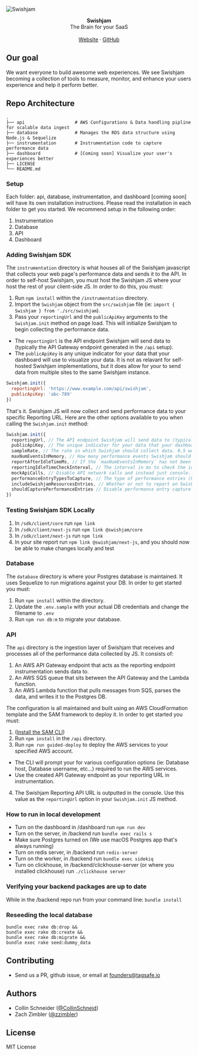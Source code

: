 ![Swishjam](https://swishjam.com/readme.png)

<div align="center"> <strong>Swishjam</strong></div>
<div align="center">The Brain for your SaaS</div>
<br />
<div align="center">
<a href="https://swishjam.com">Website</a>
<span> · </span>
<a href="https://github.com/swishjam/swishjam">GitHub</a>
</div>

## Our goal
We want everyone to build awesome web experiences. We see Swishjam becoming a collection of tools to measure, monitor, and enhance your users experience and help it perform better.

## Repo Architecture 
    .
    ├── api                   # AWS Configurations & Data handling pipline for scalable data ingest
    ├── database              # Manages the RDS data structure using Node.js & Sequelize
    ├── instrumentation       # Instrumentation code to capture performance data
    ├── dashboard             # [Coming soon] Visualize your user's experiences better
    ├── LICENSE
    └── README.md

### Setup 
Each folder: api, database, instrumentation, and dashboard [coming soon] will have its own installation instructions. Please read the installation in each folder to get you started. We recommend setup in the following order:

1. Instrumentation
2. Database
3. API
3. Dashboard

### Adding Swishjam SDK
The `instrumentation` directory is what houses all of the Swishjam javascript that collects your web page's performance data and sends it to the API. In order to self-host Swishjam, you must host the Swishjam JS where your host the rest of your client-side JS. In order to do this, you must:

1. Run `npm install` within the `/instrumentation` directory.
2. Import the `Swishjam` object from the `src/swishjam` file (ie: `import { Swishjam } from './src/swishjam`).
3. Pass your `reportingUrl` and the `publicApiKey` arguments to the `Swishjam.init` method on page load. This will initialize Swishjam to begin collecting the performance data. 
- The `reportingUrl` is the API endpoint Swishjam will send data to (typically the API Gateway endpoint generated in the `/api` setup). 
- The `publicApiKey` is any unique indicator for your data that your dashboard will use to visualize your data. It is not as relavant for self-hosted Swishjam implementations, but it does allow for your to send data from multiple sites to the same Swishjam instance.
```js
Swishjam.init({
  reportingUrl: 'https://www.example.com/api/swishjam',
  publicApiKey: 'abc-789'
})
```

That's it. Swishjam JS will now collect and send performance data to your specific Reporting URL. Here are the other options available to you when calling the `Swishjam.init` method:
```js
Swishjam.init({
  reportingUrl, // The API endpoint Swishjam will send data to (typically the API Gateway endpoint generated in the `/api` setup)
  publicApiKey, // The unique indicator for your data that your dashboard will use to visualize your data
  sampleRate, // The rate in which Swishjam should collect data. 0.5 would mean 50% of page views are captured. The default is 1 (100%).
  maxNumEventsInMemory, // How many performance events Swishjam should hold in memory before sending the data to the Swishjam API endponit, flushing the data. The default is 25.
  reportAfterIdleTimeMs, // If the `maxNumEventsInMemory` has not been met, how long in ms to hold onto the data in memory before sending it to the Swishjam API endpoint and flushing the data. The default is 10,000.
  reportingIdleTimeCheckInterval, // The interval in ms to check the idle time reporting, the default is 2,000.
  mockApiCalls, // Disable API network calls and instead just console.log the data, useful for development. Should never be used in prod.
  performanceEntryTypesToCapture, // The type of performance entries (https://developer.mozilla.org/en-US/docs/Web/API/PerformanceEntry/entryType) to capture and report on. The default is: 'navigation', 'paint', 'resource', 'longtask', 'largest-contentful-paint', 'layout-shift'. 
  includeSwishjamResourcesEntries, // Whether or not to report on Swishjam API calls as performance entries. The default is false.
  shouldCapturePerformanceEntries // Disable performance entry capture entirely, and only report Core Web Vital metrics.
})
```

### Testing Swishjam SDK Locally
1. In `/sdk/client/core` run `npm link`
2. In `/sdk/client/next-js` run `npm link @swishjam/core`
3. In `/sdk/client/next-js` run `npm link`
4. In your site report run `npm link @swishjam/next-js`, and you should now be able to make changes locally and test

### Database
The `database` directory is where your Postgres database is maintained. It uses Sequelize to run migrations against your DB. In order to get started you must:
1. Run `npm install` within the directory.
2. Update the `.env.sample` with your actual DB credentials and change the filename to `.env`
3. Run `npm run db:m` to migrate your database.

### API
The `api` directory is the ingestion layer of Swishjam that receives and processes all of the performance data collected by JS. It consists of: 
1. An AWS API Gateway endpoint that acts as the reporting endpoint instrumentation sends data to.
2. An AWS SQS queue that sits between the API Gateway and the Lambda function.
3. An AWS Lambda function that pulls messages from SQS, parses the data, and writes it to the Postgres DB.

The configuration is all maintained and built using an AWS CloudFormation template and the SAM framework to deploy it. In order to get started you must:
1. ([Install the SAM CLI](https://docs.aws.amazon.com/serverless-application-model/latest/developerguide/install-sam-cli.html))
2. Run `npm install` in the `/api` directory.
3. Run `npm run guided-deploy` to deploy the AWS services to your specified AWS account. 
- The CLI will prompt your for various configuration options (ie: Database host, Database username, etc...) required to run the AWS services. 
- Use the created API Gateway endpoint as your reporting URL in instrumentation.
4. The Swishjam Reporting API URL is outputted in the console. Use this value as the `reportingUrl` option in your `Swishjam.init` JS method.

### How to run in local development
- Turn on the dashboard in /dashboard run `npm run dev`
- Turn on the server, in /backend run `bundle exec rails s`
- Make sure Postgres turned on (We use macOS Postgres app that's always running)
- Turn on redis server, in /backend run `redis-server`
- Turn on the worker, in /backend run `bundle exec sidekiq`
- Turn on clickhouse, in /backend/clickhouse-server (or where you installed clickhouse) run `./clickhouse server`

### Verifying your backend packages are up to date

While in the /backend repo run from your command line:
`bundle install` 

### Reseeding the local database

```
bundle exec rake db:drop &&
bundle exec rake db:create &&
bundle exec rake db:migrate &&
bundle exec rake seed:dummy_data
```

## Contributing
- Send us a PR, github issue, or email at founders@tagsafe.io

## Authors
- Collin Schneider ([@CollinSchneid](https://twitter.com/collinschneid))
- Zach Zimbler ([@zzimbler](https://twitter.com/zzimbler))

## License

MIT License
